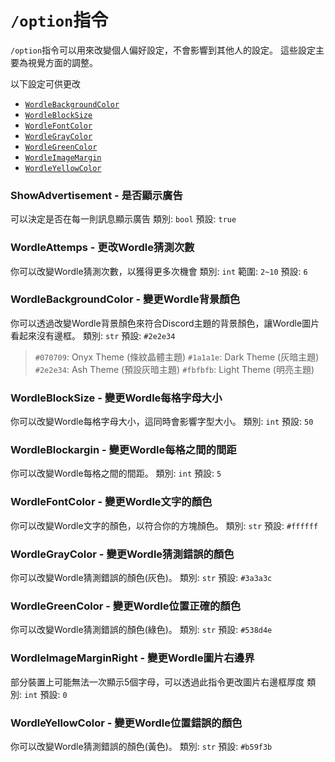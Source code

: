 # `/option`指令

`/option`指令可以用來改變個人偏好設定，不會影響到其他人的設定。
這些設定主要為視覺方面的調整。

以下設定可供更改
- [`WordleBackgroundColor`]()
- [`WordleBlockSize`]()
- [`WordleFontColor`]()
- [`WordleGrayColor`]()
- [`WordleGreenColor`]()
- [`WordleImageMargin`]()
- [`WordleYellowColor`]()


### ShowAdvertisement - 是否顯示廣告
可以決定是否在每一則訊息顯示廣告
類別: `bool`
預設: `true`


### WordleAttemps - 更改Wordle猜測次數
你可以改變Wordle猜測次數，以獲得更多次機會
類別: `int`
範圍: `2~10`
預設: `6`


### WordleBackgroundColor - 變更Wordle背景顏色
你可以透過改變Wordle背景顏色來符合Discord主題的背景顏色，讓Wordle圖片看起來沒有邊框。
類別: `str`
預設: `#2e2e34`
> `#070709`:  Onyx Theme (條紋晶體主題)
> `#1a1a1e`:  Dark Theme (灰暗主題)
> `#2e2e34`:  Ash Theme (預設灰暗主題)
> `#fbfbfb`:  Light Theme (明亮主題)


### WordleBlockSize - 變更Wordle每格字母大小
你可以改變Wordle每格字母大小，這同時會影響字型大小。
類別: `int`
預設: `50`


### WordleBlockargin - 變更Wordle每格之間的間距
你可以改變Wordle每格之間的間距。
類別: `int`
預設: `5`


### WordleFontColor - 變更Wordle文字的顏色
你可以改變Wordle文字的顏色，以符合你的方塊顏色。
類別: `str`
預設: `#ffffff`


### WordleGrayColor - 變更Wordle猜測錯誤的顏色
你可以改變Wordle猜測錯誤的顏色(灰色)。
類別: `str`
預設: `#3a3a3c`


### WordleGreenColor - 變更Wordle位置正確的顏色
你可以改變Wordle猜測錯誤的顏色(綠色)。
類別: `str`
預設: `#538d4e`


### WordleImageMarginRight - 變更Wordle圖片右邊界
部分裝置上可能無法一次顯示5個字母，可以透過此指令更改圖片右邊框厚度
類別: `int`
預設: `0`


### WordleYellowColor - 變更Wordle位置錯誤的顏色
你可以改變Wordle猜測錯誤的顏色(黃色)。
類別: `str`
預設: `#b59f3b`




